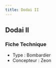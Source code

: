 ```yaml
---
title: Dodai II
---
```


Dodai II
--------




### Fiche Technique


* Type : Bombardier
* Concepteur : Zeon
